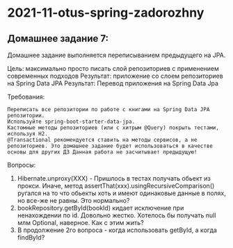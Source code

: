 # 2021-11-otus-spring-zadorozhny

## Домашнее задание 7:

Домашнее задание выполняется переписыванием предыдущего на JPA.

Цель: максимально просто писать слой репозиториев с применением современных подходов
      Результат: приложение со слоем репозиториев на Spring Data JPA
Результат: Перевод приложения на Spring Data Jpa

Требования:

    Переписать все репозитории по работе с книгами на Spring Data JPA репозитории.
    Используйте spring-boot-starter-data-jpa.
    Кастомные методы репозиториев (или с хитрым @Query) покрыть тестами, используя H2.
    @Transactional рекомендуется ставить на методы сервисов, а не репозиториев. Это домашнее задание будет использоваться в качестве основы для других ДЗ Данная работа не засчитывает предыдущую!



Вопросы:
 1. Hibernate.unproxy(ХХХ) - Пришлось в тестах получать обьект из прокси. Иначе, метод assertThat(ххх).usingRecursiveComparison() ругался на то что обьекты хоть и имеют одинаковые данные в полях,
  но все-же не равны. Это нормально?
 2. bookRepository.getById(bookId) кидает исключение при ненахождении по id. Довольно жестко. Хотелось бы получать null млм Optional, наверное. Как с этим жить?
 3. В продолжение 2го вопроса - когда использовать getById, а когда findById?
  
